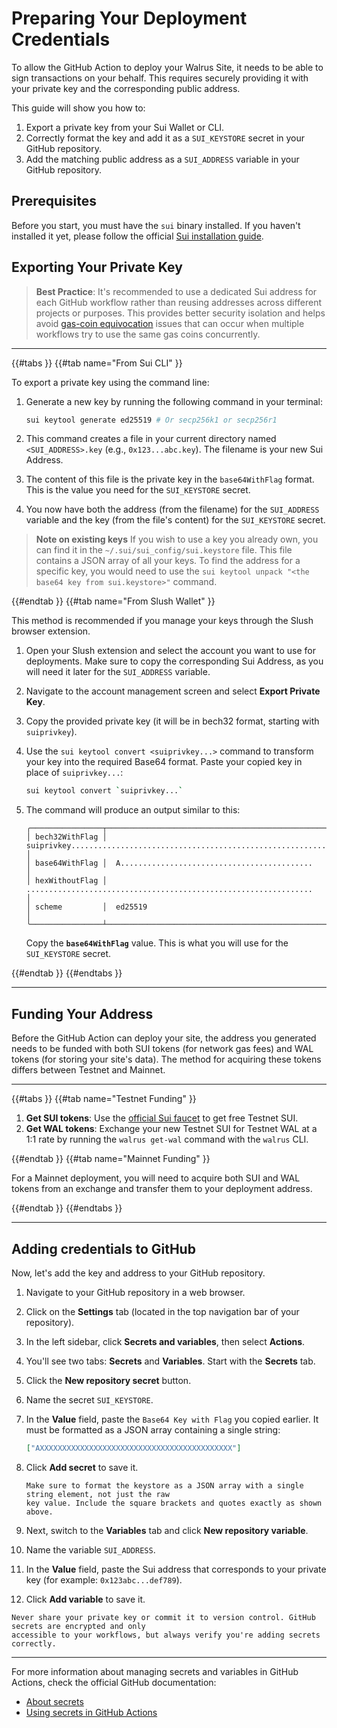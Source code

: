 # Preparing Your Deployment Credentials

To allow the GitHub Action to deploy your Walrus Site, it needs to be able to sign transactions on
your behalf. This requires securely providing it with your private key and the corresponding public
address.

This guide will show you how to:

1. Export a private key from your Sui Wallet or CLI.
1. Correctly format the key and add it as a `SUI_KEYSTORE` secret in your GitHub repository.
1. Add the matching public address as a `SUI_ADDRESS` variable in your GitHub repository.

## Prerequisites

Before you start, you must have the `sui` binary installed. If you haven't installed it yet, please
follow the official [Sui installation
guide](https://docs.sui.io/guides/developer/getting-started/sui-install).

## Exporting Your Private Key

> **Best Practice**: It's recommended to use a dedicated Sui address for each GitHub workflow rather
> than reusing addresses across different projects or purposes. This provides better security
> isolation and helps avoid [gas-coin
> equivocation](https://docs.sui.io/guides/developer/sui-101/avoid-equivocation) issues that can
> occur when multiple workflows try to use the same gas coins concurrently.

---

{{#tabs }}
{{#tab name="From Sui CLI" }}

To export a private key using the command line:

1. Generate a new key by running the following command in your terminal:

   ```sh
   sui keytool generate ed25519 # Or secp256k1 or secp256r1
   ```

1. This command creates a file in your current directory named `<SUI_ADDRESS>.key` (e.g.,
   `0x123...abc.key`). The filename is your new Sui Address.
1. The content of this file is the private key in the `base64WithFlag` format. This is the value
   you need for the `SUI_KEYSTORE` secret.
1. You now have both the address (from the filename) for the `SUI_ADDRESS` variable and the key
   (from the file's content) for the `SUI_KEYSTORE` secret.

> **Note on existing keys**
> If you wish to use a key you already own, you can find it in the `~/.sui/sui_config/sui.keystore`
> file. This file contains a JSON array of all your keys. To find the address for a specific key,
> you would need to use the `sui keytool unpack "<the base64 key from sui.keystore>"` command.

{{#endtab }}
{{#tab name="From Slush Wallet" }}

This method is recommended if you manage your keys through the Slush browser extension.

1. Open your Slush extension and select the account you want to use for deployments. Make sure to
   copy the corresponding Sui Address, as you will need it later for the `SUI_ADDRESS` variable.
1. Navigate to the account management screen and select **Export Private Key**.
1. Copy the provided private key (it will be in bech32 format, starting with `suiprivkey`).
1. Use the `sui keytool convert <suiprivkey...>` command to transform your key into the required
   Base64 format. Paste your copied key in place of `suiprivkey...`:

   ```sh
   sui keytool convert `suiprivkey...`
   ```

1. The command will produce an output similar to this:

   ```text
   ╭────────────────┬──────────────────────────────────────────────────────────────────────────╮
   │ bech32WithFlag │  suiprivkey............................................................  │
   │ base64WithFlag │  A...........................................                            │
   │ hexWithoutFlag │  ................................................................        │
   │ scheme         │  ed25519                                                                 │
   ╰────────────────┴──────────────────────────────────────────────────────────────────────────╯
   ```

   Copy the **`base64WithFlag`** value. This is what you will use for the `SUI_KEYSTORE` secret.

{{#endtab }}
{{#endtabs }}

---

## Funding Your Address

Before the GitHub Action can deploy your site, the address you generated needs to be funded with
both SUI tokens (for network gas fees) and WAL tokens (for storing your site's data). The method for
acquiring these tokens differs between Testnet and Mainnet.

---

{{#tabs }}
{{#tab name="Testnet Funding" }}

1. **Get SUI tokens**: Use the [official Sui faucet](https://faucet.sui.io/) to get free Testnet
   SUI.
1. **Get WAL tokens**: Exchange your new Testnet SUI for Testnet WAL at a 1:1 rate by running the
   `walrus get-wal` command with the `walrus` CLI.

{{#endtab }}
{{#tab name="Mainnet Funding" }}

For a Mainnet deployment, you will need to acquire both SUI and WAL tokens from an exchange and
transfer them to your deployment address.

{{#endtab }}
{{#endtabs }}

---

## Adding credentials to GitHub

Now, let's add the key and address to your GitHub repository.

1. Navigate to your GitHub repository in a web browser.
1. Click on the **Settings** tab (located in the top navigation bar of your repository).
1. In the left sidebar, click **Secrets and variables**, then select **Actions**.
1. You'll see two tabs: **Secrets** and **Variables**. Start with the **Secrets** tab.
1. Click the **New repository secret** button.
1. Name the secret `SUI_KEYSTORE`.
1. In the **Value** field, paste the `Base64 Key with Flag` you copied earlier. It must be
   formatted as a JSON array containing a single string:

   ```json
   ["AXXXXXXXXXXXXXXXXXXXXXXXXXXXXXXXXXXXXXXXXXXX"]
   ```

1. Click **Add secret** to save it.

   ```admonish warning
   Make sure to format the keystore as a JSON array with a single string element, not just the raw
   key value. Include the square brackets and quotes exactly as shown above.
   ```

1. Next, switch to the **Variables** tab and click **New repository variable**.
1. Name the variable `SUI_ADDRESS`.
1. In the **Value** field, paste the Sui address that corresponds to your private key (for example:
   `0x123abc...def789`).
1. Click **Add variable** to save it.

```admonish danger title="Security reminder"
Never share your private key or commit it to version control. GitHub secrets are encrypted and only
accessible to your workflows, but always verify you're adding secrets correctly.
```

---

For more information about managing secrets and variables in GitHub Actions, check the official
GitHub documentation:

- [About secrets](https://docs.github.com/en/actions/concepts/security/about-secrets)
- [Using secrets in GitHub Actions](https://docs.github.com/en/actions/security-for-github-actions/security-guides/using-secrets-in-github-actions)
